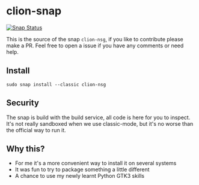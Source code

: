 # clion-snap
[![Snap Status](https://build.snapcraft.io/badge/nsg/clion-snap.svg)](https://build.snapcraft.io/user/nsg/clion-snap)

This is the source of the snap `clion-nsg`, if you like to contribute please make a PR. Feel free to open a issue if you have any comments or need help.

## Install

```
sudo snap install --classic clion-nsg
```

## Security

The snap is build with the build service, all code is here for you to inspect. It's not really sandboxed when we use classic-mode, but it's no worse than the official way to run it.

## Why this?

* For me it's a more convenient way to install it on several systems
* It was fun to try to package something a little different
* A chance to use my newly learnt Python GTK3 skills
